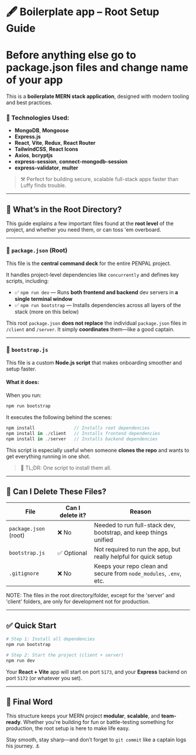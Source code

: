 # 🖋️ Boilerplate app – Root Setup Guide

# Before anything else go to package.json files and change name of your app

This is a **boilerplate MERN stack application**, designed with modern tooling and best practices.

### 🚀 Technologies Used:

- **MongoDB**, **Mongoose**
- **Express.js**
- **React**, **Vite**, **Redux**, **React Router**
- **TailwindCSS**, **React Icons**
- **Axios**, **bcryptjs**
- **express-session**, **connect-mongodb-session**
- **express-validator**, **multer**
  
> ⚒️ Perfect for building secure, scalable full-stack apps faster than Luffy finds trouble.

---

## 📁 What’s in the Root Directory?

This guide explains a few important files found at the **root level** of the project, and whether you need them, or can toss 'em overboard.

---

### 🔹 `package.json` (Root)

This file is the **central command deck** for the entire PENPAL project.

It handles project-level dependencies like `concurrently` and defines key scripts, including:

- ✅ `npm run dev` — Runs **both frontend and backend** dev servers in **a single terminal window**
- ✅ `npm run bootstrap` — Installs dependencies across all layers of the stack (more on this below)

This root `package.json` **does not replace** the individual `package.json` files in `/client` and `/server`. It simply **coordinates** them—like a good captain.

---

### 🔹 `bootstrap.js`

This file is a custom **Node.js script** that makes onboarding smoother and setup faster.

#### What it does:
When you run:
```bash
npm run bootstrap
```

It executes the following behind the scenes:
```js
npm install               // Installs root dependencies
npm install in ./client   // Installs frontend dependencies
npm install in ./server   // Installs backend dependencies
```

This script is especially useful when someone **clones the repo** and wants to get everything running in one shot.

> 🧠 TL;DR: One script to install them all.

---

## 🧹 Can I Delete These Files?

| File          | Can I delete it? | Reason                                                                 |
|---------------|------------------|------------------------------------------------------------------------|
| `package.json` (root) | ❌ No               | Needed to run full-stack dev, bootstrap, and keep things unified       |
| `bootstrap.js`        | ✅ Optional         | Not required to run the app, but really helpful for quick setup       |
| `.gitignore`          | ❌ No               | Keeps your repo clean and secure from `node_modules`, `.env`, etc.    |

NOTE: The files in the root directory/folder, except for the 'server' and 'client' folders, are only for development not for production.

---

## ✅ Quick Start

```bash
# Step 1: Install all dependencies
npm run bootstrap

# Step 2: Start the project (client + server)
npm run dev
```

Your **React + Vite** app will start on port `5173`, and your **Express** backend on port `5172` (or whatever you set).

---

## 🧭 Final Word

This structure keeps your MERN project **modular**, **scalable**, and **team-ready**. Whether you're building for fun or battle-testing something for production, the root setup is here to make life easy.

Stay smooth, stay sharp—and don’t forget to `git commit` like a captain logs his journey. ⚓
